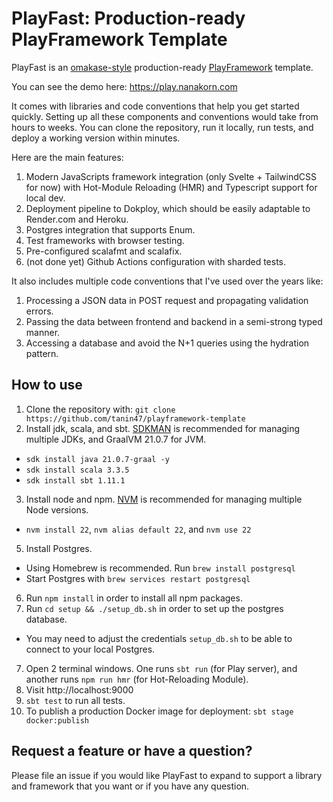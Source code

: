 PlayFast: Production-ready PlayFramework Template
==================================================

PlayFast is an [omakase-style](https://dhh.dk/2012/rails-is-omakase.html)
production-ready [PlayFramework](https://www.playframework.com/) template.

You can see the demo here: https://play.nanakorn.com

It comes with libraries and code conventions that help you get started quickly.
Setting up all these components and conventions would take from hours to weeks.
You can clone the repository, run it locally, run tests, and deploy a working version within minutes.

Here are the main features:

1. Modern JavaScripts framework integration (only Svelte + TailwindCSS for now) with Hot-Module Reloading (HMR) and
   Typescript support for local dev.
2. Deployment pipeline to Dokploy, which should be easily adaptable to Render.com and Heroku.
3. Postgres integration that supports Enum.
4. Test frameworks with browser testing.
6. Pre-configured scalafmt and scalafix.
7. (not done yet) Github Actions configuration with sharded tests.

It also includes multiple code conventions that I've used over the years like:

1. Processing a JSON data in POST request and propagating validation errors.
2. Passing the data between frontend and backend in a semi-strong typed manner.
3. Accessing a database and avoid the N+1 queries using the hydration pattern.

How to use
-----------

1. Clone the repository with: `git clone https://github.com/tanin47/playframework-template`
2. Install jdk, scala, and sbt. [SDKMAN](https://sdkman.io/) is recommended for managing multiple JDKs, and GraalVM
   21.0.7 for JVM.

- `sdk install java 21.0.7-graal -y`
- `sdk install scala 3.3.5`
- `sdk install sbt 1.11.1`

3. Install node and npm. [NVM](https://github.com/nvm-sh/nvm) is recommended for managing multiple Node versions.

- `nvm install 22`, `nvm alias default 22`, and `nvm use 22`

5. Install Postgres.

- Using Homebrew is recommended. Run `brew install postgresql`
- Start Postgres with `brew services restart postgresql`

6. Run `npm install` in order to install all npm packages.
7. Run `cd setup && ./setup_db.sh` in order to set up the postgres database.

- You may need to adjust the credentials `setup_db.sh` to be able to connect to your local Postgres.

7. Open 2 terminal windows. One runs `sbt run` (for Play server), and another runs `npm run hmr` (for Hot-Reloading
   Module).
8. Visit http://localhost:9000
9. `sbt test` to run all tests.
10. To publish a production Docker image for deployment: `sbt stage docker:publish`

Request a feature or have a question?
--------------------------------------

Please file an issue if you would like PlayFast to expand to support a library and framework that you
want or if you have any question.
